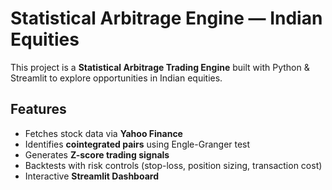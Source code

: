 # Statistical Arbitrage Engine — Indian Equities

This project is a **Statistical Arbitrage Trading Engine** built with Python & Streamlit to explore opportunities in Indian equities.

## Features
- Fetches stock data via **Yahoo Finance**
- Identifies **cointegrated pairs** using Engle-Granger test
- Generates **Z-score trading signals**
- Backtests with risk controls (stop-loss, position sizing, transaction cost)
- Interactive **Streamlit Dashboard**